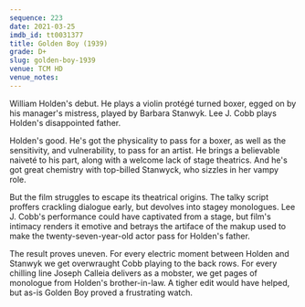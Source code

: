 ```yaml
---
sequence: 223
date: 2021-03-25
imdb_id: tt0031377
title: Golden Boy (1939)
grade: D+
slug: golden-boy-1939
venue: TCM HD
venue_notes:
---
```


William Holden's debut. He plays a violin protégé turned boxer, egged on by his manager's mistress, played by Barbara Stanwyk. Lee J. Cobb plays Holden's disappointed father.

Holden's good. He's got the physicality to pass for a boxer, as well as the sensitivity, and vulnerability, to pass for an artist. He brings a believable naiveté to his part, along with a welcome lack of stage theatrics. And he's got great chemistry with top-billed Stanwyck, who sizzles in her vampy role.

But the film struggles to escape its theatrical origins. The talky script proffers crackling dialogue early, but devolves into stagey monologues. Lee J. Cobb's performance could have captivated from a stage, but film's intimacy renders it emotive and betrays the artiface of the makup used to make the twenty-seven-year-old actor pass for Holden's father.

The result proves uneven. For every electric moment between Holden and Stanwyk we get overwraught Cobb playing to the back rows. For every chilling line Joseph Calleia delivers as a mobster, we get pages of monologue from Holden's brother-in-law. A tigher edit would have helped, but as-is Golden Boy proved a frustrating watch.
